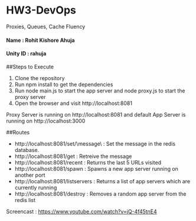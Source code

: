 # HW3-DevOps
Proxies, Queues, Cache Fluency

#### Name : Rohit Kishore Ahuja
#### Unity ID : rahuja

##Steps to Execute

1. Clone the repository
2. Run npm install to get the dependencies
3. Run node main.js to start the app server and node proxy.js to start the proxy server
4. Open the browser and visit http://localhost:8081

Proxy Server is running on http://localhost:8081 and default App Server is running on http://localhost:3000

##Routes
* http://localhost:8081/set/\message\ : Set the message in the redis database.
* http://localhost:8081/get : Retreive the message
* http://localhost:8081/recent : Returns the last 5 URLs visited
* http://localhost:8081/spawn : Spawns a new app server running on another port
* http://localhost:8081/listservers : Returns a list of app servers which are currently running
* http://localhost:8081/destroy : Removes a random app server from the redis list

Screencast : https://www.youtube.com/watch?v=jQ-4f45tnE4
